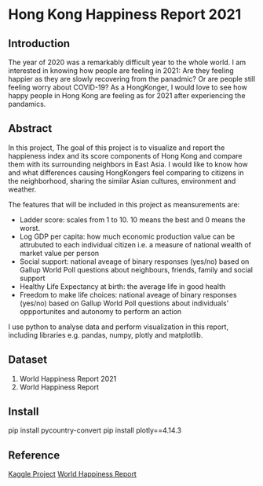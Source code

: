 # Hong Kong Happiness Report 2021

## Introduction

The year of 2020 was a remarkably difficult year to the whole world. I am interested in knowing how people are feeling in 2021: Are they feeling happier as they are slowly recovering from the panadmic? Or are people still feeling worry about COVID-19? As a HongKonger, I would love to see how happy people in Hong Kong are feeling as for 2021 after experiencing the pandamics. 

## Abstract

In this project, The goal of this project is to visualize and report the happieness index and its score components of Hong Kong and compare them with its surrounding neighbors in East Asia. I would like to know how and what differences causing HongKongers feel comparing to citizens in the neighborhood, sharing the similar Asian cultures, environment and weather. 

The features that will be included in this project as meansurements are:
- Ladder score: scales from 1 to 10. 10 means the best and 0 means the worst.
- Log GDP per capita: how much economic production value can be attrubuted to each individual citizen i.e. a measure of national wealth of market value per person
- Social support: national aveage of binary responses (yes/no) based on Gallup World Poll questions about neighbours, friends, family and social support
- Healthy Life Expectancy at birth: the average life in good health
- Freedom to make life choices: national aveage of binary responses (yes/no) based on Gallup World Poll questions about individuals' oppportunites and autonomy to perform an action

I use python to analyse data and perform visualization in this report, including libraries e.g. pandas, numpy, plotly and matplotlib.

## Dataset

1. World Happiness Report 2021
2. World Happiness Report 


## Install
pip install pycountry-convert
pip install plotly==4.14.3

## Reference

[Kaggle Project](https://www.kaggle.com/ajaypalsinghlo/world-happiness-report-2021)
[World Happiness Report](https://worldhappiness.report/ed/2021/)

